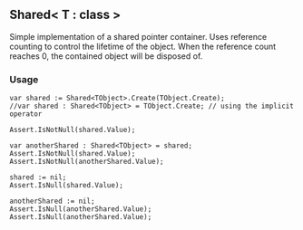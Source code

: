 ## Shared< T : class >
	
Simple implementation of a shared pointer container. Uses reference counting to control the lifetime of the object. 
When the reference count reaches 0, the contained object will be disposed of.

### Usage

```
var shared := Shared<TObject>.Create(TObject.Create);
//var shared : Shared<TObject> = TObject.Create; // using the implicit operator
	
Assert.IsNotNull(shared.Value);

var anotherShared : Shared<TObject> = shared;
Assert.IsNotNull(shared.Value);
Assert.IsNotNull(anotherShared.Value);

shared := nil;
Assert.IsNull(shared.Value);

anotherShared := nil;
Assert.IsNull(anotherShared.Value);
Assert.IsNull(anotherShared.Value);
```
